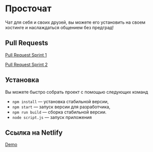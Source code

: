# Просточат

Чат для себя и своих друзей, вы можете его установить на своем хостинге и наслаждаться общением без предград!

## Pull Requests
[Pull Request Sprint 1](https://github.com/matroskin92/middle.messenger.praktikum.yandex/pull/1)

[Pull Request Sprint 2](https://github.com/matroskin92/middle.messenger.praktikum.yandex/pull/2)

## Установка

Вы можете быстро собрать проект с помощью следующих команд

- `npm install` — установка стабильной версии,
- `npm start` — запуск версии для разработчика,
- `npm run build` — сборка стабильной версии.
- `node script.js` — запуск приложения

## Ссылка на Netlify
[Demo](https://deploy-preview-1--fascinating-licorice-5194e9.netlify.app/)